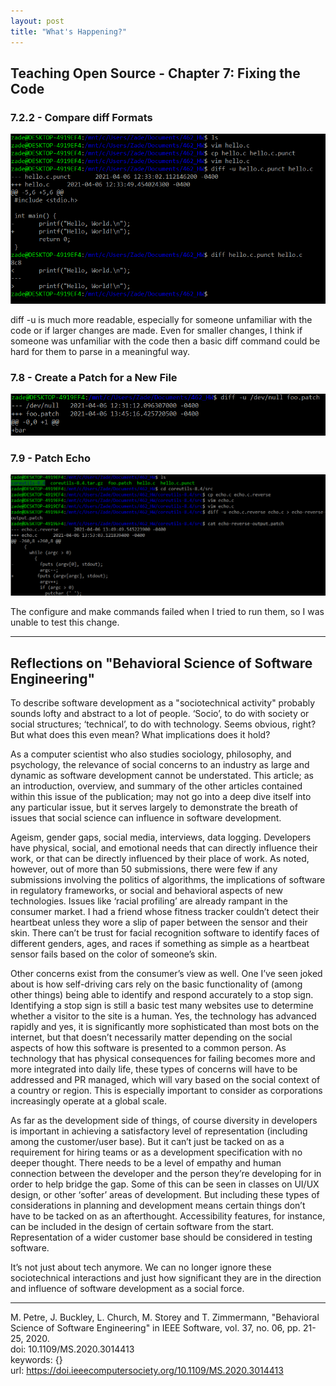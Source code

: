 ```yaml
---
layout: post
title: "What's Happening?"
---
```


## Teaching Open Source - Chapter 7: Fixing the Code  

### 7.2.2 - Compare diff Formats  

![](https://github.com/chh-2/chh-2.github.io/blob/master/_assets/homework_images/Screenshot%202021-04-06%20133053.png)  

diff -u is much more readable, especially for someone unfamiliar with the code or if larger changes are made. Even for smaller changes, I think if someone was unfamiliar with the code then a basic diff command could be hard for them to parse in a meaningful way.  


### 7.8 - Create a Patch for a New File  

![](https://github.com/chh-2/chh-2.github.io/blob/master/_assets/homework_images/Screenshot%202021-04-06%20134637.png)  


### 7.9 - Patch Echo  

![](https://github.com/chh-2/chh-2.github.io/blob/master/_assets/homework_images/Screenshot%202021-04-06%20135513.png)  

The configure and make commands failed when I tried to run them, so I was unable to test this change.  

---

## Reflections on "Behavioral Science of Software Engineering"  

To describe software development as a "sociotechnical activity" probably sounds lofty and abstract to a lot of people. ‘Socio’, to do with society or social structures; ‘technical’, to do with technology. Seems obvious, right? But what does this even mean? What implications does it hold?  

As a computer scientist who also studies sociology, philosophy, and psychology, the relevance of social concerns to an industry as large and dynamic as software development cannot be understated. This article; as an introduction, overview, and summary of the other articles contained within this issue of the publication; may not go into a deep dive itself into any particular issue, but it serves largely to demonstrate the breath of issues that social science can influence in software development.  

Ageism, gender gaps, social media, interviews, data logging. Developers have physical, social, and emotional needs that can directly influence their work, or that can be directly influenced by their place of work. As noted, however, out of more than 50 submissions, there were few if any submissions involving the politics of algorithms, the implications of software in regulatory frameworks, or social and behavioral aspects of new technologies. Issues like ‘racial profiling’ are already rampant in the consumer market. I had a friend whose fitness tracker couldn’t detect their heartbeat unless they wore a slip of paper between the sensor and their skin. There can’t be trust for facial recognition software to identify faces of different genders, ages, and races if something as simple as a heartbeat sensor fails based on the color of someone’s skin.  

Other concerns exist from the consumer’s view as well. One I’ve seen joked about is how self-driving cars rely on the basic functionality of (among other things) being able to identify and respond accurately to a stop sign. Identifying a stop sign is still a basic test many websites use to determine whether a visitor to the site is a human. Yes, the technology has advanced rapidly and yes, it is significantly more sophisticated than most bots on the internet, but that doesn’t necessarily matter depending on the social aspects of how this software is presented to a common person. As technology that has physical consequences for failing becomes more and more integrated into daily life, these types of concerns will have to be addressed and PR managed, which will vary based on the social context of a country or region. This is especially important to consider as corporations increasingly operate at a global scale.  

As far as the development side of things, of course diversity in developers is important in achieving a satisfactory level of representation (including among the customer/user base). But it can’t just be tacked on as a requirement for hiring teams or as a development specification with no deeper thought. There needs to be a level of empathy and human connection between the developer and the person they’re developing for in order to help bridge the gap. Some of this can be seen in classes on UI/UX design, or other ‘softer’ areas of development. But including these types of considerations in planning and development means certain things don’t have to be tacked on as an afterthought. Accessibility features, for instance, can be included in the design of certain software from the start. Representation of a wider customer base should be considered in testing software.  

It’s not just about tech anymore. We can no longer ignore these sociotechnical interactions and just how significant they are in the direction and influence of software development as a social force.  


--- 

M. Petre, J. Buckley, L. Church, M. Storey and T. Zimmermann, "Behavioral Science of Software Engineering" in IEEE Software, vol. 37, no. 06, pp. 21-25, 2020.  
doi: 10.1109/MS.2020.3014413  
keywords: {}  
url: https://doi.ieeecomputersociety.org/10.1109/MS.2020.3014413  
